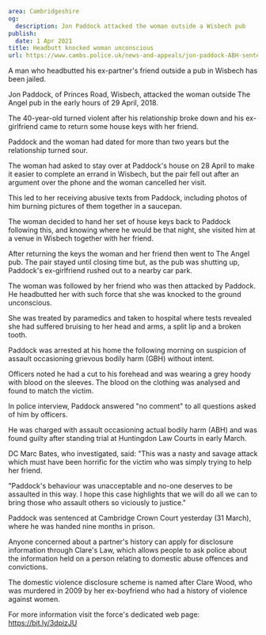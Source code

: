 ```yaml
area: Cambridgeshire
og:
  description: Jon Paddock attacked the woman outside a Wisbech pub
publish:
  date: 1 Apr 2021
title: Headbutt knocked woman unconscious
url: https://www.cambs.police.uk/news-and-appeals/jon-paddock-ABH-sentencing
```

A man who headbutted his ex-partner's friend outside a pub in Wisbech has been jailed.

Jon Paddock, of Princes Road, Wisbech, attacked the woman outside The Angel pub in the early hours of 29 April, 2018.

The 40-year-old turned violent after his relationship broke down and his ex-girlfriend came to return some house keys with her friend.

Paddock and the woman had dated for more than two years but the relationship turned sour.

The woman had asked to stay over at Paddock's house on 28 April to make it easier to complete an errand in Wisbech, but the pair fell out after an argument over the phone and the woman cancelled her visit.

This led to her receiving abusive texts from Paddock, including photos of him burning pictures of them together in a saucepan.

The woman decided to hand her set of house keys back to Paddock following this, and knowing where he would be that night, she visited him at a venue in Wisbech together with her friend.

After returning the keys the woman and her friend then went to The Angel pub. The pair stayed until closing time but, as the pub was shutting up, Paddock's ex-girlfriend rushed out to a nearby car park.

The woman was followed by her friend who was then attacked by Paddock. He headbutted her with such force that she was knocked to the ground unconscious.

She was treated by paramedics and taken to hospital where tests revealed she had suffered bruising to her head and arms, a split lip and a broken tooth.

Paddock was arrested at his home the following morning on suspicion of assault occasioning grievous bodily harm (GBH) without intent.

Officers noted he had a cut to his forehead and was wearing a grey hoody with blood on the sleeves. The blood on the clothing was analysed and found to match the victim.

In police interview, Paddock answered "no comment" to all questions asked of him by officers.

He was charged with assault occasioning actual bodily harm (ABH) and was found guilty after standing trial at Huntingdon Law Courts in early March.

DC Marc Bates, who investigated, said: "This was a nasty and savage attack which must have been horrific for the victim who was simply trying to help her friend.

"Paddock's behaviour was unacceptable and no-one deserves to be assaulted in this way. I hope this case highlights that we will do all we can to bring those who assault others so viciously to justice."

Paddock was sentenced at Cambridge Crown Court yesterday (31 March), where he was handed nine months in prison.

Anyone concerned about a partner's history can apply for disclosure information through Clare's Law, which allows people to ask police about the information held on a person relating to domestic abuse offences and convictions.

The domestic violence disclosure scheme is named after Clare Wood, who was murdered in 2009 by her ex-boyfriend who had a history of violence against women.

For more information visit the force's dedicated web page: https://bit.ly/3dpizJU
